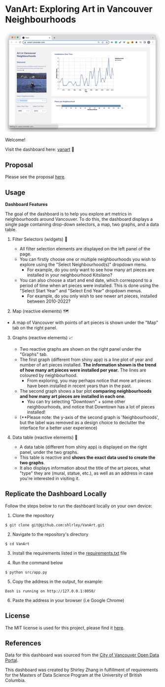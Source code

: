 # VanArt: Exploring Art in Vancouver Neighbourhoods

![vanart](vanart.gif)

Welcome! 

Visit the dashboard here: [vanart](https://vanart.onrender.com/) 🎨 

## Proposal 

Please see the proposal [here](https://github.com/UBC-MDS/VanArt/blob/main/reports/proposal.md).

## Usage 

**Dashboard Features** 

The goal of the dashboard is to help you explore art metrics in neighbourhoods around Vancouver. To do this, the dashboard displays a single page containing drop-down selectors, a map, two graphs, and a data table. 
  
1. Filter Selectors (widgets) 🔽
    - All filter selection elements are displayed on the left panel of the page. 
    - You can firstly choose one or multiple neighbourhoods you wish to explore using the "Select Neighbourhood(s)" dropdown menu. 
      - For example, do you only want to see how many art pieces are installed in your neighbourhood Kitsilano? 
    - You can also choose a start and end date, which correspond to a period of time when art pieces were installed. This is done using the "Select Start Year" and "Select End Year" dropdown menus. 
      - For example, do you only wish to see newer art pieces, installed between 2010-2022? 

2. Map (reactive elements) 🗺
  - A map of Vancouver with points of art pieces is shown under the "Map" tab on the right panel. 

3. Graphs (reactive elements) 📈
    - Two reactive graphs are shown on the right panel under the "Graphs" tab. 
    - The first graph (different from shiny app) is a line plot of year and number of art pieces installed. **The information shown is the trend of how many art pieces were installed per year.** The lines are coloured by neighbourhood. 
      - From exploring, you may perhaps notice that more art pieces have been installed in recent years than in the past. 
    - The second graph shows a bar plot **comparing neighbourhoods and how many art pieces are installed in each one**. 
      - You can try selecting "Downtown" + some other neighbourhoods, and notice that Downtown has a lot of pieces installed! 
    - (**Please note: the y-axis of the second graph is 'Neighbourhoods', but the label was removed as a design choice to declutter the interface for a better user experience)

4. Data table (reactive elements) 🧮
    - A data table (different from shiny app) is displayed on the right panel, under the two graphs. 
    - This table is reactive and **shows the exact data used to create the two graphs**. 
    - It also displays information about the title of the art pieces, what "type" they are (mural, statue, etc.), as well as an address in case you're interested in visiting it. 


## Replicate the Dashboard Locally 

Follow the steps below to run the dashboard locally on your own device: 

1. Clone the repository 

```
$ git clone git@github.com:shlrley/VanArt.git
```

2. Navigate to the repository's directory 

```
$ cd VanArt
```

3. Install the requirements listed in the [requirements.txt](https://github.com/shlrley/VanArt/blob/main/src/requirements.txt) file 

4. Run the command below 

```
$ python src/app.py
```

5. Copy the address in the output, for example: 

```
Dash is running on http://127.0.0.1:8050/
```

6. Paste the address in your browser (i.e Google Chrome)

## License 

The MIT license is used for this project, please find it [here](https://github.com/shlrley/VanArt/blob/main/LICENSE). 

## References 

Data for this dashboard was sourced from the [City of Vancouver Open Data Portal](https://opendata.vancouver.ca/explore/dataset/public-art/export/).
  
This dashboard was created by Shirley Zhang in fulfillment of requirements for the Masters of Data Science Program at the University of British Columbia. 
